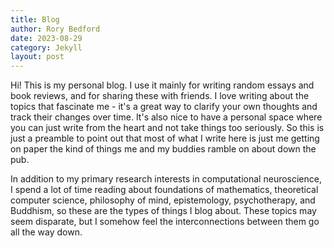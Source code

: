 ```yaml
---
title: Blog
author: Rory Bedford
date: 2023-08-29
category: Jekyll
layout: post
---
```


Hi! This is my personal blog. I use it mainly for writing random essays and book reviews, and for sharing these with friends. I love writing about the topics that fascinate me - it's a great way to clarify your own thoughts and track their changes over time. It's also nice to have a personal space where you can just write from the heart and not take things too seriously. So this is just a preamble to point out that most of what I write here is just me getting on paper the kind of things me and my buddies ramble on about down the pub.

In addition to my primary research interests in computational neuroscience, I spend a lot of time reading about foundations of mathematics, theoretical computer science, philosophy of mind, epistemology, psychotherapy, and Buddhism, so these are the types of things I blog about. These topics may seem disparate, but I somehow feel the interconnections between them go all the way down.
